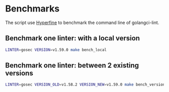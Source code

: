 # Benchmarks

The script use [Hyperfine](https://github.com/sharkdp/hyperfine) to benchmark the command line of golangci-lint.

## Benchmark one linter: with a local version

```bash
LINTER=gosec VERSION=v1.59.0 make bench_local
```

## Benchmark one linter: between 2 existing versions

```bash
LINTER=gosec VERSION_OLD=v1.58.2 VERSION_NEW=v1.59.0 make bench_version
```
